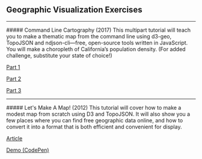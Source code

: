 ##  Geographic Visualization Exercises

<hr>
##### Command Line Cartography (2017)
This multipart tutorial will teach you to make a thematic map from the command line using d3-geo, TopoJSON and ndjson-cli—free, open-source tools written in JavaScript. You will make a choropleth of California’s population density. (For added challenge, substitute your state of choice!)

[Part 1](https://medium.com/@mbostock/command-line-cartography-part-1-897aa8f8ca2c)<!-- .element: target="_blank" -->

[Part 2](https://medium.com/@mbostock/command-line-cartography-part-2-c3a82c5c0f3)<!-- .element: target="_blank" -->

[Part 3](https://medium.com/@mbostock/command-line-cartography-part-3-1158e4c55a1e)<!-- .element: target="_blank" -->

<hr>
##### Let's Make A Map! (2012)
This tutorial will cover how to make a modest map from scratch using D3 and TopoJSON. It will also show you a few places where you can find free geographic data online, and how to convert it into a format that is both efficient and convenient for display.

[Article](https://bost.ocks.org/mike/map/)<!-- .element: target="_blank" -->

[Demo (CodePen)](https://codepen.io/toddinho/pen/jbwOva)<!-- .element: target="_blank" -->
